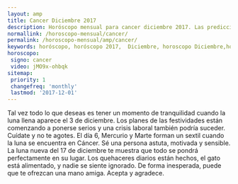 ```yaml
---
layout: amp
title: Cancer Diciembre 2017 
description: Horóscopo mensual para cancer diciembre 2017. Las predicciones de amor, trabajo, vida personal gratis.
normallink: /horoscopo-mensual/cancer/
permalink: /horoscopo-mensual/amp/cancer/
keywords: horóscopo, horóscopo 2017,  Diciembre, horoscopo Diciembre,horóscopo esperanza gracia, horoscop, horóscopos gratis, horoscopo cancer, horoscopo cancer 2017, Tarot, Astrologia, Zodíaco, cancer, horoscopo gratis, horoscopo del mes 
horoscopo:
 signo: cancer
 video: jMO9x-ohbqk
sitemap:
 priority: 1
 changefreq: 'monthly'
 lastmod: '2017-12-01'
---
```


 Tal vez todo lo que deseas es tener un momento de tranquilidad cuando la luna llena aparece el 3 de diciembre. Los planes de las festividades están comenzando a ponerse serios y una crisis laboral también podría suceder. Cuídate y no te agotes. El día 6, Mercurio y Marte forman un sextil cuando la luna se encuentra en Cáncer. Sé una persona astuta, motivada y sensible. La luna nueva del 17 de diciembre te muestra que todo se pondrá perfectamente en su lugar. Los quehaceres diarios están hechos, el gato está alimentado, y nadie se siente ignorado. De forma inesperada, puede que te ofrezcan una mano amiga. Acepta y agradece. 
